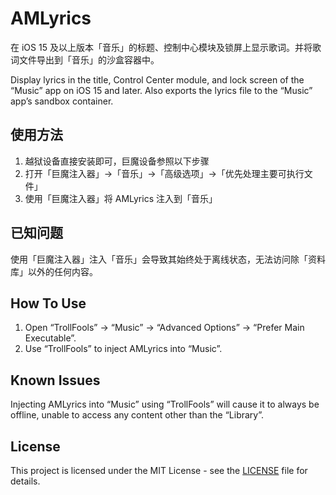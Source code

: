 # AMLyrics

在 iOS 15 及以上版本「音乐」的标题、控制中心模块及锁屏上显示歌词。并将歌词文件导出到「音乐」的沙盒容器中。

Display lyrics in the title, Control Center module, and lock screen of the “Music” app on iOS 15 and later. Also exports the lyrics file to the “Music” app’s sandbox container.

## 使用方法

1. 越狱设备直接安装即可，巨魔设备参照以下步骤
2. 打开「巨魔注入器」→「音乐」→「高级选项」→「优先处理主要可执行文件」
3. 使用「巨魔注入器」将 AMLyrics 注入到「音乐」

## 已知问题

使用「巨魔注入器」注入「音乐」会导致其始终处于离线状态，无法访问除「资料库」以外的任何内容。

## How To Use

1. Open “TrollFools” → “Music” → “Advanced Options” → “Prefer Main Executable”.
2. Use “TrollFools” to inject AMLyrics into “Music”.

## Known Issues

Injecting AMLyrics into “Music” using “TrollFools” will cause it to always be offline, unable to access any content other than the “Library”.

## License

This project is licensed under the MIT License - see the [LICENSE](LICENSE) file for details.
